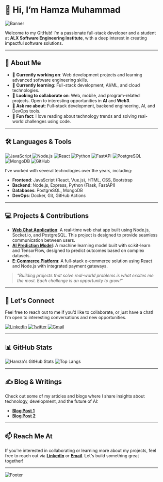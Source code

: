 # 👋 Hi, I’m Hamza Muhammad

![Banner](https://your-image-link.com/banner.png) <!-- Replace with your own banner image link -->

Welcome to my GitHub! I’m a passionate full-stack developer and a student at **ALX Software Engineering Institute**, with a deep interest in creating impactful software solutions. 

---

## 🌟 About Me
- 🔭 **Currently working on**: Web development projects and learning advanced software engineering skills.
- 🌱 **Currently learning**: Full-stack development, AI/ML, and cloud technologies.
- 👯 **Looking to collaborate on**: Web, mobile, and program-related projects. Open to interesting opportunities in **AI** and **Web3**.
- 🤔 **Ask me about**: Full-stack development, backend engineering, AI, and DevOps tools.
- 💬 **Fun fact**: I love reading about technology trends and solving real-world challenges using code.

---

## 🛠️ Languages & Tools

![JavaScript](https://img.shields.io/badge/JavaScript-F7DF1E?style=for-the-badge&logo=javascript&logoColor=black)
![Node.js](https://img.shields.io/badge/Node.js-339933?style=for-the-badge&logo=nodedotjs&logoColor=white)
![React](https://img.shields.io/badge/React-20232A?style=for-the-badge&logo=react&logoColor=61DAFB)
![Python](https://img.shields.io/badge/Python-14354C?style=for-the-badge&logo=python&logoColor=white)
![FastAPI](https://img.shields.io/badge/FastAPI-009688?style=for-the-badge&logo=fastapi&logoColor=white)
![PostgreSQL](https://img.shields.io/badge/PostgreSQL-336791?style=for-the-badge&logo=postgresql&logoColor=white)
![MongoDB](https://img.shields.io/badge/MongoDB-4EA94B?style=for-the-badge&logo=mongodb&logoColor=white)
![GitHub](https://img.shields.io/badge/GitHub-181717?style=for-the-badge&logo=github&logoColor=white)

I’ve worked with several technologies over the years, including:

- **Frontend**: JavaScript (React, Vue.js), HTML, CSS, Bootstrap
- **Backend**: Node.js, Express, Python (Flask, FastAPI)
- **Databases**: PostgreSQL, MongoDB
- **DevOps**: Docker, Git, GitHub Actions

---

## 💻 Projects & Contributions
- **[Web Chat Application](https://github.com/your-repo)**: A real-time web chat app built using Node.js, Socket.io, and PostgreSQL. This project is designed to provide seamless communication between users.
- **[AI Prediction Model](https://github.com/your-repo)**: A machine learning model built with scikit-learn and TensorFlow, designed to predict outcomes based on complex datasets.
- **[E-Commerce Platform](https://github.com/your-repo)**: A full-stack e-commerce solution using React and Node.js with integrated payment gateways.

> *"Building projects that solve real-world problems is what excites me the most. Each challenge is an opportunity to grow!"*

---

## 🚀 Let's Connect

Feel free to reach out to me if you’d like to collaborate, or just have a chat! I’m open to interesting conversations and new opportunities.

[![LinkedIn](https://img.shields.io/badge/LinkedIn-0077B5?style=for-the-badge&logo=linkedin&logoColor=white)](https://www.linkedin.com/in/muhammad-hamza-7239b9237)
[![Twitter](https://img.shields.io/badge/Twitter-1DA1F2?style=for-the-badge&logo=twitter&logoColor=white)](https://twitter.com/your-twitter-handle)
[![Gmail](https://img.shields.io/badge/Gmail-EA4335?style=for-the-badge&logo=gmail&logoColor=white)](mailto:hamza.00dev1@gmail.com)

---

## 📊 GitHub Stats

![Hamza's GitHub Stats](https://github-readme-stats.vercel.app/api?username=your-github-username&show_icons=true&theme=radical)
![Top Langs](https://github-readme-stats.vercel.app/api/top-langs/?username=your-github-username&layout=compact&theme=radical)

---

## ✍️ Blog & Writings

Check out some of my articles and blogs where I share insights about technology, development, and the future of AI:
- [**Blog Post 1**](https://yourbloglink.com)
- [**Blog Post 2**](https://yourbloglink.com)

---

## 📫 Reach Me At
If you're interested in collaborating or learning more about my projects, feel free to reach out via [**LinkedIn**](https://www.linkedin.com/in/muhammad-hamza-7239b9237) or [**Email**](mailto:hamza.00dev1@gmail.com). Let's build something great together!

---

![Footer](https://your-image-link.com/footer.png) <!-- Replace with your own footer image link -->
